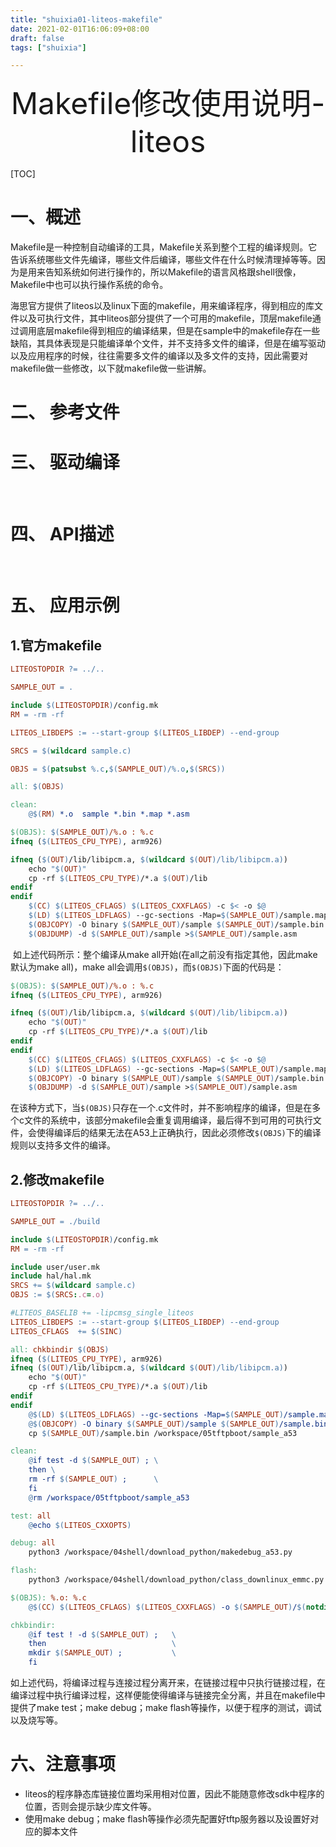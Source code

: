 ```yaml
---
title: "shuixia01-liteos-makefile"
date: 2021-02-01T16:06:09+08:00
draft: false
tags: ["shuixia"]

---
```




<div align = "center" style="font-size:48px">Makefile修改使用说明-liteos</div>

[TOC]

# 一、概述

​		Makefile是一种控制自动编译的工具，Makefile关系到整个工程的编译规则。它告诉系统哪些文件先编译，哪些文件后编译，哪些文件在什么时候清理掉等等。因为是用来告知系统如何进行操作的，所以Makefile的语言风格跟shell很像，Makefile中也可以执行操作系统的命令。

​		海思官方提供了liteos以及linux下面的makefile，用来编译程序，得到相应的库文件以及可执行文件，其中liteos部分提供了一个可用的makefile，顶层makefile通过调用底层makefile得到相应的编译结果，但是在sample中的makefile存在一些缺陷，其具体表现是只能编译单个文件，并不支持多文件的编译，但是在编写驱动以及应用程序的时候，往往需要多文件的编译以及多文件的支持，因此需要对makefile做一些修改，以下就makefile做一些讲解。

# 二、 参考文件



# 三、 驱动编译

​		

# 四、 API描述

​	

# 五、 应用示例

## 1.官方makefile

```makefile
LITEOSTOPDIR ?= ../..

SAMPLE_OUT = .

include $(LITEOSTOPDIR)/config.mk
RM = -rm -rf

LITEOS_LIBDEPS := --start-group $(LITEOS_LIBDEP) --end-group

SRCS = $(wildcard sample.c)

OBJS = $(patsubst %.c,$(SAMPLE_OUT)/%.o,$(SRCS))

all: $(OBJS)

clean:
	@$(RM) *.o  sample *.bin *.map *.asm

$(OBJS): $(SAMPLE_OUT)/%.o : %.c
ifneq ($(LITEOS_CPU_TYPE), arm926)

ifneq ($(OUT)/lib/libipcm.a, $(wildcard $(OUT)/lib/libipcm.a))
	echo "$(OUT)"
	cp -rf $(LITEOS_CPU_TYPE)/*.a $(OUT)/lib
endif
endif
	$(CC) $(LITEOS_CFLAGS) $(LITEOS_CXXFLAGS) -c $< -o $@
	$(LD) $(LITEOS_LDFLAGS) --gc-sections -Map=$(SAMPLE_OUT)/sample.map -o $(SAMPLE_OUT)/sample ./$@ $(LITEOS_LIBDEPS) $(LITEOS_TABLES_LDFLAGS)
	$(OBJCOPY) -O binary $(SAMPLE_OUT)/sample $(SAMPLE_OUT)/sample.bin
	$(OBJDUMP) -d $(SAMPLE_OUT)/sample >$(SAMPLE_OUT)/sample.asm

```

​		如上述代码所示：整个编译从make all开始(在all之前没有指定其他，因此make默认为make all)，make all会调用```$(OBJS)```，而```$(OBJS)```下面的代码是：

```makefile
$(OBJS): $(SAMPLE_OUT)/%.o : %.c
ifneq ($(LITEOS_CPU_TYPE), arm926)

ifneq ($(OUT)/lib/libipcm.a, $(wildcard $(OUT)/lib/libipcm.a))
	echo "$(OUT)"
	cp -rf $(LITEOS_CPU_TYPE)/*.a $(OUT)/lib
endif
endif
	$(CC) $(LITEOS_CFLAGS) $(LITEOS_CXXFLAGS) -c $< -o $@
	$(LD) $(LITEOS_LDFLAGS) --gc-sections -Map=$(SAMPLE_OUT)/sample.map -o $(SAMPLE_OUT)/sample ./$@ $(LITEOS_LIBDEPS) $(LITEOS_TABLES_LDFLAGS)
	$(OBJCOPY) -O binary $(SAMPLE_OUT)/sample $(SAMPLE_OUT)/sample.bin
	$(OBJDUMP) -d $(SAMPLE_OUT)/sample >$(SAMPLE_OUT)/sample.asm
```

​		在该种方式下，当```$(OBJS)```只存在一个.c文件时，并不影响程序的编译，但是在多个c文件的系统中，该部分makefile会重复调用编译，最后得不到可用的可执行文件，会使得编译后的结果无法在A53上正确执行，因此必须修改```$(OBJS)```下的编译规则以支持多文件的编译。

## 2.修改makefile

```makefile
LITEOSTOPDIR ?= ../..

SAMPLE_OUT = ./build

include $(LITEOSTOPDIR)/config.mk
RM = -rm -rf

include user/user.mk
include hal/hal.mk
SRCS += $(wildcard sample.c)
OBJS := $(SRCS:.c=.o)

#LITEOS_BASELIB += -lipcmsg_single_liteos
LITEOS_LIBDEPS := --start-group $(LITEOS_LIBDEP) --end-group
LITEOS_CFLAGS  += $(SINC)

all: chkbindir $(OBJS)
ifneq ($(LITEOS_CPU_TYPE), arm926)
ifneq ($(OUT)/lib/libipcm.a, $(wildcard $(OUT)/lib/libipcm.a))
	echo "$(OUT)"
	cp -rf $(LITEOS_CPU_TYPE)/*.a $(OUT)/lib
endif
endif
	@$(LD) $(LITEOS_LDFLAGS) --gc-sections -Map=$(SAMPLE_OUT)/sample.map -o $(SAMPLE_OUT)/sample $(addprefix $(SAMPLE_OUT)/,$(notdir $(OBJS)))  $(LITEOS_LIBDEPS) $(LITEOS_TABLES_LDFLAGS)
	@$(OBJCOPY) -O binary $(SAMPLE_OUT)/sample $(SAMPLE_OUT)/sample.bin
	cp $(SAMPLE_OUT)/sample.bin /workspace/05tftpboot/sample_a53

clean:
	@if test -d $(SAMPLE_OUT) ; \
	then \
	rm -rf $(SAMPLE_OUT) ; 		\
	fi
	@rm /workspace/05tftpboot/sample_a53

test: all
	@echo $(LITEOS_CXXOPTS)

debug: all
	python3 /workspace/04shell/download_python/makedebug_a53.py

flash:
	python3 /workspace/04shell/download_python/class_downlinux_emmc.py	

$(OBJS): %.o: %.c 
	@$(CC) $(LITEOS_CFLAGS) $(LITEOS_CXXFLAGS) -o $(SAMPLE_OUT)/$(notdir $@) -c $^

chkbindir:
	@if test ! -d $(SAMPLE_OUT) ; 	\
	then 							\
	mkdir $(SAMPLE_OUT) ; 			\
	fi
```

​		如上述代码，将编译过程与连接过程分离开来，在链接过程中只执行链接过程，在编译过程中执行编译过程，这样便能使得编译与链接完全分离，并且在makefile中提供了make test；make debug；make flash等操作，以便于程序的测试，调试以及烧写等。



# 六、注意事项

* liteos的程序静态库链接位置均采用相对位置，因此不能随意修改sdk中程序的位置，否则会提示缺少库文件等。
* 使用make debug；make flash等操作必须先配置好tftp服务器以及设置好对应的脚本文件

<script src="../js/mermaid.min.js"></script>